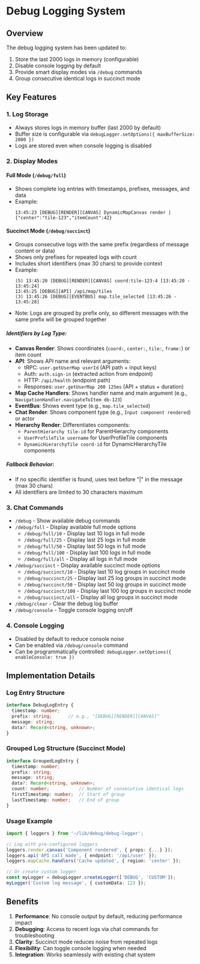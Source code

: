 # Debug Logging System

## Overview

The debug logging system has been updated to:
1. Store the last 2000 logs in memory (configurable)
2. Disable console logging by default
3. Provide smart display modes via `/debug` commands
4. Group consecutive identical logs in succinct mode

## Key Features

### 1. Log Storage
- Always stores logs in memory buffer (last 2000 by default)
- Buffer size is configurable via `debugLogger.setOptions({ maxBufferSize: 2000 })`
- Logs are stored even when console logging is disabled

### 2. Display Modes

#### Full Mode (`/debug/full`)
- Shows complete log entries with timestamps, prefixes, messages, and data
- Example:
  ```
  13:45:23 [DEBUG][RENDER][CANVAS] DynamicMapCanvas render | {"center":"tile-123","itemCount":42}
  ```

#### Succinct Mode (`/debug/succinct`)
- Groups consecutive logs with the same prefix (regardless of message content or data)
- Shows only prefixes for repeated logs with count
- Includes short identifiers (max 30 chars) to provide context
- Example:
  ```
  (5) 13:45:20 [DEBUG][RENDER][CANVAS] coord:tile-123-4 [13:45:20 - 13:45:24]
  13:45:25 [DEBUG][API] /api/map/tiles
  (3) 13:45:26 [DEBUG][EVENTBUS] map.tile_selected [13:45:26 - 13:45:28]
  ```
- Note: Logs are grouped by prefix only, so different messages with the same prefix will be grouped together

##### Identifiers by Log Type:
- **Canvas Render**: Shows coordinates (`coord:`, `center:`, `tile:`, `frame:`) or item count
- **API**: Shows API name and relevant arguments:
  - tRPC: `user.getUserMap userId` (API path + input keys)
  - Auth: `auth.sign-in` (extracted action from endpoint)
  - HTTP: `/api/health` (endpoint path)
  - Responses: `user.getUserMap 200 125ms` (API + status + duration)
- **Map Cache Handlers**: Shows handler name and main argument (e.g., `NavigationHandler.navigateToItem db-123`)
- **EventBus**: Shows event type (e.g., `map.tile_selected`)
- **Chat Render**: Shows component type (e.g., `Input component rendered`) or actor
- **Hierarchy Render**: Differentiates components:
  - `ParentHierarchy tile-id` for ParentHierarchy components
  - `UserProfileTile username` for UserProfileTile components
  - `DynamicHierarchyTile coord-id` for DynamicHierarchyTile components

##### Fallback Behavior:
- If no specific identifier is found, uses text before "|" in the message (max 30 chars)
- All identifiers are limited to 30 characters maximum

### 3. Chat Commands

- `/debug` - Show available debug commands
- `/debug/full` - Display available full mode options
  - `/debug/full/10` - Display last 10 logs in full mode
  - `/debug/full/25` - Display last 25 logs in full mode
  - `/debug/full/50` - Display last 50 logs in full mode
  - `/debug/full/100` - Display last 100 logs in full mode
  - `/debug/full/all` - Display all logs in full mode
- `/debug/succinct` - Display available succinct mode options
  - `/debug/succinct/10` - Display last 10 log groups in succinct mode
  - `/debug/succinct/25` - Display last 25 log groups in succinct mode
  - `/debug/succinct/50` - Display last 50 log groups in succinct mode
  - `/debug/succinct/100` - Display last 100 log groups in succinct mode
  - `/debug/succinct/all` - Display all log groups in succinct mode
- `/debug/clear` - Clear the debug log buffer
- `/debug/console` - Toggle console logging on/off

### 4. Console Logging
- Disabled by default to reduce console noise
- Can be enabled via `/debug/console` command
- Can be programmatically controlled: `debugLogger.setOptions({ enableConsole: true })`

## Implementation Details

### Log Entry Structure
```typescript
interface DebugLogEntry {
  timestamp: number;
  prefix: string;      // e.g., "[DEBUG][RENDER][CANVAS]"
  message: string;
  data?: Record<string, unknown>;
}
```

### Grouped Log Structure (Succinct Mode)
```typescript
interface GroupedLogEntry {
  timestamp: number;
  prefix: string;
  message: string;
  data?: Record<string, unknown>;
  count: number;           // Number of consecutive identical logs
  firstTimestamp: number;  // Start of group
  lastTimestamp: number;   // End of group
}
```

### Usage Example
```typescript
import { loggers } from '~/lib/debug/debug-logger';

// Log with pre-configured loggers
loggers.render.canvas('Component rendered', { props: {...} });
loggers.api('API call made', { endpoint: '/api/user' });
loggers.mapCache.handlers('Cache updated', { region: 'center' });

// Or create custom logger
const myLogger = debugLogger.createLogger(['DEBUG', 'CUSTOM']);
myLogger('Custom log message', { customData: 123 });
```

## Benefits

1. **Performance**: No console output by default, reducing performance impact
2. **Debugging**: Access to recent logs via chat commands for troubleshooting
3. **Clarity**: Succinct mode reduces noise from repeated logs
4. **Flexibility**: Can toggle console logging when needed
5. **Integration**: Works seamlessly with existing chat system